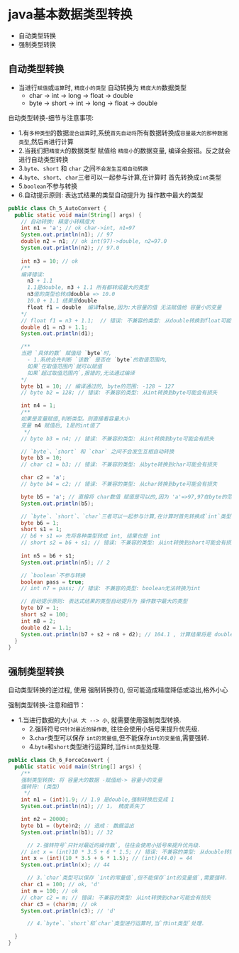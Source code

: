 # java基本数据类型转换
- 自动类型转换
- 强制类型转换




## 自动类型转换
- 当进行`赋值`或`运算`时, `精度小的类型` 自动转换为 `精度大的`数据类型
  + char -> int -> long -> float -> double
  + byte -> short -> int -> long -> float -> double

自动类型转换-细节与注意事项:
  - 1.有`多种类型`的数据`混合运算`时,系统`首先自动将`所有数据转换成`容量最大的那种数据类型`,然后`再`进行计算
  - 2.当我们把`精度大`的数据类型 赋值给 `精度小`的数据变量, 编译会报错。反之就会进行自动类型转换
  - 3.`byte`、`short` 和 `char` 之间`不会发生互相自动转换`
  - 4.`byte`、`short`、`char`三者可以一起参与计算,在计算时 首先转换成`int`类型
  - 5.`boolean`不参与转换
  - 6.自动提示原则: 表达式结果的类型自动提升为 操作数中最大的类型
```java
public class Ch_5_AutoConvert {
  public static void main(String[] args) {
    // 自动转换: 精度小转精度大
    int n1 = 'a'; // ok char->int, n1=97
    System.out.println(n1); // 97
    double n2 = n1; // ok int(97)->double, n2=97.0
    System.out.println(n2); // 97.0
    
    int n3 = 10; // ok
    /**
    编译错误:
      n3 + 1.1
      1.1是double, n3 + 1.1 所有都转成最大的类型
      n3值的类型也转成double => 10.0
      10.0 + 1.1 结果是double
      float f1 = double  编译false,因为:大容量的值 无法赋值给 容量小的变量
    */ 
    // float f1 = n3 + 1.1;  // 错误: 不兼容的类型: 从double转换到float可能会有损失
    double d1 = n3 + 1.1;
    System.out.println(d1);

    /**
    当把 `具体的数` 赋值给 `byte`时,
      - 1.系统会先判断 `该数` 是否在 `byte`的取值范围内,
      如果`在取值范围内`就可以赋值
      如果`超过取值范围内`,报错的,无法通过编译
    */ 
    byte b1 = 10; // 编译通过的, byte的范围: -128 ~ 127
    // byte b2 = 128; // 错误: 不兼容的类型: 从int转换到byte可能会有损失

    int n4 = 1;
    /**
    如果是变量赋值,判断类型。则直接看容量大小
    变量 n4 赋值后, 1是的int值了
     */
    // byte b3 = n4; // 错误: 不兼容的类型: 从int转换到byte可能会有损失

    // `byte`、`short` 和 `char` 之间不会发生互相自动转换
    byte b3 = 10;
    // char c1 = b3; // 错误: 不兼容的类型: 从byte转换到char可能会有损失

    char c2 = 'a';
    // byte b4 = c2; // 错误: 不兼容的类型: 从char转换到byte可能会有损失

    byte b5 = 'a'; // 直接将 char数值 赋值是可以的,因为 'a'=>97,97在byte的范围内
    System.out.println(b5);

    // `byte`、`short`、`char`三者可以一起参与计算,在计算时首先转换成`int`类型
    byte b6 = 1;
    short s1 = 1;
    // b6 + s1 => 先将各种类型转成 int, 结果也是 int
    // short s2 = b6 + s1; // 错误: 不兼容的类型: 从int转换到short可能会有损失
    
    int n5 = b6 + s1;
    System.out.println(n5); // 2

    // `boolean`不参与转换
    boolean pass = true;
    // int n7 = pass; // 错误: 不兼容的类型: boolean无法转换为int

    // 自动提示原则: 表达式结果的类型自动提升为 操作数中最大的类型
    byte b7 = 1;
    short s2 = 100;
    int n8 = 2;
    double d2 = 1.1;
    System.out.println(b7 + s2 + n8 + d2); // 104.1 , 计算结果将是 double 类型
  }
}
```





## 强制类型转换
自动类型转换的逆过程, 使用 强制转换符(), 但可能造成精度降低或溢出,格外小心

强制类型转换-注意和细节：
  + 1.当进行数据的大小`从 大 --> 小`, 就需要使用强制类型转换.
	+ 2.强转符号`只针对最近的操作数`, 往往会使用小括号来提升优先级.
	+ 3.`char`类型可以保存 `int的常量值`,但不能保存`int的变量值`,需要强转.
	+ 4.`byte`和`short`类型进行运算时,当`作int类型`处理.
```java
public class Ch_6_ForceConvert {
  public static void main(String[] args) {
    /**
    强制类型转换: 将 容量大的数据 -赋值给-> 容量小的变量
    强转符: (类型)
     */
    int n1 = (int)1.9; // 1.9 是double,强制转换后变成 1
    System.out.println(n1); // 1， 精度丢失了

    int n2 = 20000;
    byte b1 = (byte)n2; // 造成： 数据溢出
    System.out.println(b1); // 32

	  // 2.强转符号`只针对最近的操作数`, 往往会使用小括号来提升优先级.
    // int x = (int)10 * 3.5 + 6 * 1.5; // 错误: 不兼容的类型: 从double转换到int可能会有损失
    int x = (int)(10 * 3.5 + 6 * 1.5); // (int)(44.0) = 44
    System.out.println(x); // 44

	  // 3.`char`类型可以保存 `int的常量值`,但不能保存`int的变量值`,需要强转.
    char c1 = 100; // ok, 'd'
    int m = 100; // ok
    // char c2 = m; // 错误: 不兼容的类型: 从int转换到char可能会有损失
    char c3 = (char)m; // ok
    System.out.println(c3); // 'd'

	  // 4.`byte`、`short`和`char`类型进行运算时,当`作int类型`处理.

  }
}
```